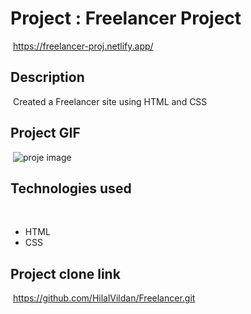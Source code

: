 # Project : Freelancer Project
​
https://freelancer-proj.netlify.app/

## Description
​
Created a Freelancer site using HTML and CSS
​
## Project GIF
​
![proje image](/Ekran-Kayd%C4%B1-2022-10-17-18.02.18.gif)

## Technologies used
​
- HTML
​
- CSS


## Project clone link
​
https://github.com/HilalVildan/Freelancer.git